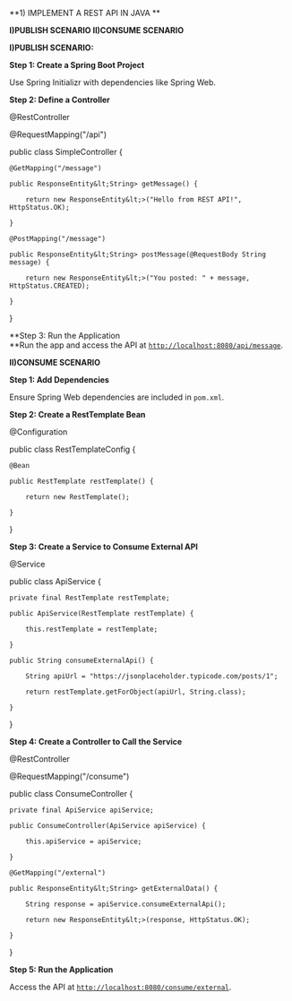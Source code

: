 **1) IMPLEMENT A REST API IN JAVA **

**I)PUBLISH SCENARIO II)CONSUME SCENARIO**

**I)PUBLISH SCENARIO:**

**Step 1: Create a Spring Boot Project**

Use Spring Initializr with dependencies like Spring Web.

**Step 2: Define a Controller**

@RestController

@RequestMapping("/api")

public class SimpleController {

    @GetMapping("/message")

    public ResponseEntity&lt;String> getMessage() {

        return new ResponseEntity&lt;>("Hello from REST API!", HttpStatus.OK);

    }

    @PostMapping("/message")

    public ResponseEntity&lt;String> postMessage(@RequestBody String message) {

        return new ResponseEntity&lt;>("You posted: " + message, HttpStatus.CREATED);

    }

}

**Step 3: Run the Application \
**Run the app and access the API at <code>[http://localhost:8080/api/message](http://localhost:8080/api/message)</code>.

**II)CONSUME SCENARIO**

**Step 1: Add Dependencies**

Ensure Spring Web dependencies are included in `pom.xml`.

**Step 2: Create a RestTemplate Bean**

@Configuration

public class RestTemplateConfig {

    @Bean

    public RestTemplate restTemplate() {

        return new RestTemplate();

    }

}

**Step 3: Create a Service to Consume External API**

@Service

public class ApiService {

    private final RestTemplate restTemplate;

    public ApiService(RestTemplate restTemplate) {

        this.restTemplate = restTemplate;

    }

    public String consumeExternalApi() {

        String apiUrl = "https://jsonplaceholder.typicode.com/posts/1";

        return restTemplate.getForObject(apiUrl, String.class);

    }

}

**Step 4: Create a Controller to Call the Service**

@RestController

@RequestMapping("/consume")

public class ConsumeController {

    private final ApiService apiService;

    public ConsumeController(ApiService apiService) {

        this.apiService = apiService;

    }

    @GetMapping("/external")

    public ResponseEntity&lt;String> getExternalData() {

        String response = apiService.consumeExternalApi();

        return new ResponseEntity&lt;>(response, HttpStatus.OK);

    }

}

**Step 5: Run the Application**

Access the API at <code>[http://localhost:8080/consume/external](http://localhost:8080/consume/external)</code>.